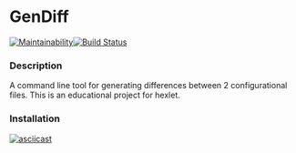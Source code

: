 # GenDiff
[![Maintainability](https://api.codeclimate.com/v1/badges/d315ef17b75ca8eda7c3/maintainability)](https://codeclimate.com/github/arkadiy93/php-project-lvl2/maintainability)[![Build Status](https://travis-ci.org/arkadiy93/php-project-lvl2.svg?branch=master)](https://travis-ci.org/arkadiy93/php-project-lvl2)
### Description
A command line tool for generating differences between 2 configurational files. This is an educational project for hexlet.

### Installation
[![asciicast](https://asciinema.org/a/253282.svg)](https://asciinema.org/a/253282)
